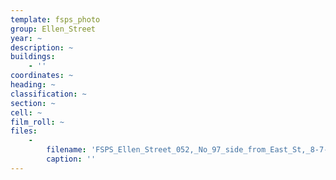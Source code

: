 ```yaml
---
template: fsps_photo
group: Ellen_Street
year: ~
description: ~
buildings:
    - ''
coordinates: ~
heading: ~
classification: ~
section: ~
cell: ~
film_roll: ~
files:
    -
        filename: 'FSPS_Ellen_Street_052,_No_97_side_from_East_St,_8-7-D.png'
        caption: ''
---
```

